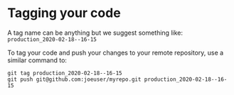 # Tagging your code

A tag name can be anything but we suggest something like: `production_2020-02-18--16-15`

To tag your code and push your changes to your remote repository, use a similar command to:

```text
git tag production_2020-02-18--16-15
git push git@github.com:joeuser/myrepo.git production_2020-02-18--16-15
```

